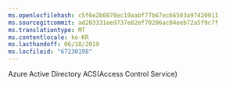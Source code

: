 ```yaml
---
ms.openlocfilehash: c5f6e2b0878ec19aabf77b67ec66503a97420911
ms.sourcegitcommit: ad203331ee9737e82ef70206ac04eeb72a5f9c7f
ms.translationtype: MT
ms.contentlocale: ko-KR
ms.lasthandoff: 06/18/2019
ms.locfileid: "67230198"
---
```

Azure Active Directory ACS(Access Control Service)